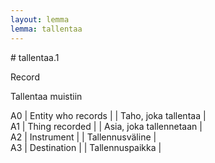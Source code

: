 ```yaml
---
layout: lemma
lemma: tallentaa
---
```


<div class="sense">
# <span class="sensename">tallentaa.1</span>

<span class="description">Record</span>

<span class="description">Tallentaa muistiin</span>

A0 | Entity who records |   | Taho, joka tallentaa |  
A1 | Thing recorded |   | Asia, joka tallennetaan |  
A2 | Instrument |   | Tallennusväline |  
A3 | Destination |   | Tallennuspaikka |  

</div>

